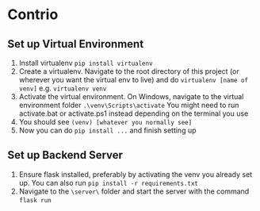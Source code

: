 # Contrio

## Set up Virtual Environment
1. Install virtualenv
```pip install virtualenv```
1. Create a virtualenv. Navigate to the root directory of this project (or wherever you want the virtual env to live) and do
```virtualenv [name of venv]```
e.g.
```virtualenv venv```
1. Activate the virtual environment. On Windows, navigate to the virtual environment folder
```.\venv\Scripts\activate```
You might need to run activate.bat or activate.ps1 instead depending on the terminal you use
1. You should see `(venv) [whatever you normally see]`
1. Now you can do `pip install ...` and finish setting up

## **Set up Backend Server**
1. Ensure flask installed, preferably by activating the venv you already set up. You can also run
```pip install -r requirements.txt```
1. Navigate to the `\server\` folder and start the server with the command
```flask run```
